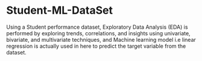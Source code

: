 # Student-ML-DataSet
Using a Student performance dataset, Exploratory Data Analysis (EDA) is performed by exploring trends, correlations, and insights using univariate, bivariate, and multivariate techniques, and Machine learning model i.e linear regression is actually used in here to predict the target variable from the dataset.
